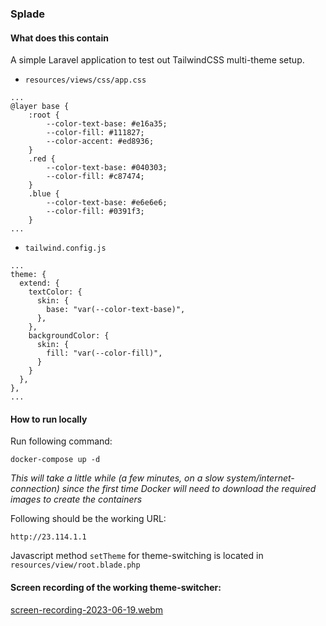 ### Splade

#### What does this contain
A simple Laravel application to test out TailwindCSS multi-theme setup.
 - `resources/views/css/app.css`
```
...
@layer base {
    :root {
        --color-text-base: #e16a35;
        --color-fill: #111827;
        --color-accent: #ed8936;
    }
    .red {
        --color-text-base: #040303;
        --color-fill: #c87474;
    }
    .blue {
        --color-text-base: #e6e6e6;
        --color-fill: #0391f3;
    }
...
```
- `tailwind.config.js`
```
...
theme: {
  extend: {
    textColor: {
      skin: {
        base: "var(--color-text-base)",
      },
    },
    backgroundColor: {
      skin: {
        fill: "var(--color-fill)",
      }
    }
  },
},
...
```

#### How to run locally

Run following command:   

```
docker-compose up -d
```
*This will take a little while (a few minutes, on a slow system/internet-connection) since the first time Docker will need to download the required images to create the containers*

Following should be the working URL:
```
http://23.114.1.1
```

Javascript method `setTheme` for theme-switching is located in `resources/view/root.blade.php`

#### Screen recording of the working theme-switcher:   

[screen-recording-2023-06-19.webm](https://github.com/jdecode/splade/assets/37613346/cfac588d-a20a-44bc-b9d8-4aa42aba50fc)
